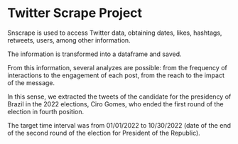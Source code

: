 
# Twitter Scrape Project

<p>Snscrape is used to access Twitter data, obtaining dates, likes, hashtags, retweets, users, among other information.</p>

<p>The information is transformed into a dataframe and saved.</p>

<p>From this information, several analyzes are possible: from the frequency of interactions to the engagement of each post, from the reach to the impact of the message.</p>

<p>In this sense, we extracted the tweets of the candidate for the presidency of Brazil in the 2022 elections, Ciro Gomes, who ended the first round of the election in fourth position.</p>

<p>The target time interval was from 01/01/2022 to 10/30/2022 (date of the end of the second round of the election for President of the Republic).</p>




